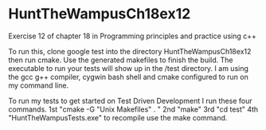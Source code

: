 # HuntTheWampusCh18ex12
Exercise 12 of chapter 18 in Programming principles and practice using c++

To run this, clone google test into the directory HuntTheWampusCh18ex12 then run cmake. 
Use the generated makefiles to finish the build. The executable to run your tests will show up in the /test directory.
I am using the gcc g++ compiler, cygwin bash shell and cmake configured to run on my command line.

To run my tests to get started on Test Driven Development I run these four commands.
	1st "cmake -G "Unix Makefiles" . "
	2nd "make"
	3rd "cd test"
	4th "HuntTheWampusTests.exe"
to recompile use the make command.
